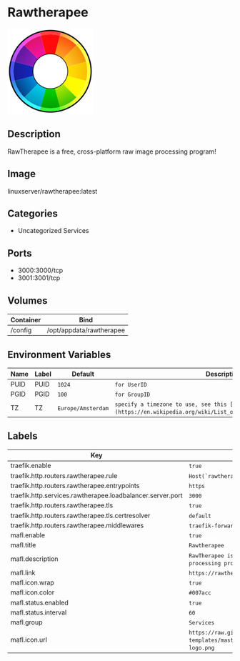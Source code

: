 # Rawtherapee

![Logo](images/Rawtherapee.png)

## Description
RawTherapee is a free, cross\-platform raw image processing program!

## Image
linuxserver/rawtherapee:latest

## Categories
- Uncategorized Services

## Ports
- 3000:3000/tcp
- 3001:3001/tcp

## Volumes
| Container | Bind |
|-----------|------|
| /config | /opt/appdata/rawtherapee |

## Environment Variables
| Name | Label | Default | Description |
|------|-------|---------|-------------|
| PUID | PUID | ```1024``` | ```for UserID``` |
| PGID | PGID | ```100``` | ```for GroupID``` |
| TZ | TZ | ```Europe/Amsterdam``` | ```specify a timezone to use, see this [list](https://en.wikipedia.org/wiki/List_of_tz_database_time_zones#List).``` |

## Labels
| Key | Value |
|-----|-------|
| traefik.enable | ```true``` |
| traefik.http.routers.rawtherapee.rule | ```Host(`rawtherapee.{$TRAEFIK_INGRESS_DOMAIN}`)``` |
| traefik.http.routers.rawtherapee.entrypoints | ```https``` |
| traefik.http.services.rawtherapee.loadbalancer.server.port | ```3000``` |
| traefik.http.routers.rawtherapee.tls | ```true``` |
| traefik.http.routers.rawtherapee.tls.certresolver | ```default``` |
| traefik.http.routers.rawtherapee.middlewares | ```traefik-forward-auth``` |
| mafl.enable | ```true``` |
| mafl.title | ```Rawtherapee``` |
| mafl.description | ```RawTherapee is a free, cross-platform raw image processing program!``` |
| mafl.link | ```https://rawtherapee.{$TRAEFIK_INGRESS_DOMAIN}``` |
| mafl.icon.wrap | ```true``` |
| mafl.icon.color | ```#007acc``` |
| mafl.status.enabled | ```true``` |
| mafl.status.interval | ```60``` |
| mafl.group | ```Services``` |
| mafl.icon.url | ```https://raw.githubusercontent.com/linuxserver/docker-templates/master/linuxserver.io/img/rawtherapee-logo.png``` |

